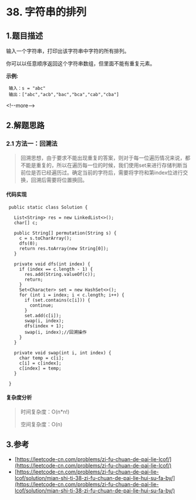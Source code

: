 # 38. 字符串的排列

## 1.题目描述

输入一个字符串，打印出该字符串中字符的所有排列。

 你可以以任意顺序返回这个字符串数组，但里面不能有重复元素。

 **示例:**

```text
 输入：s = "abc"
 输出：["abc","acb","bac","bca","cab","cba"]
```

&lt;!--more--&gt;

## 2.解题思路

### 2.1 方法一：回溯法

> 回溯思想，由于要求不能出现重复的答案，则对于每一位遍历情况来说，都不能是重复的，所以在遍历每一位的时候，我们使用set来进行存储判断当前位是否已经遍历过。确定当前的字符后，需要将字符和第index位进行交换，回溯后需要将位置换回。

#### 代码实现

```text
 public static class Solution {
 ​
   List<String> res = new LinkedList<>();
   char[] c;
 ​
   public String[] permutation(String s) {
     c = s.toCharArray();
     dfs(0);
     return res.toArray(new String[0]);
   }
 ​
   private void dfs(int index) {
     if (index == c.length - 1) {
       res.add(String.valueOf(c));
       return;
     }
     Set<Character> set = new HashSet<>();
     for (int i = index; i < c.length; i++) {
       if (set.contains(c[i])) {
         continue;
       }
       set.add(c[i]);
       swap(i, index);
       dfs(index + 1);
       swap(i, index);//回溯操作
     }
   }
 ​
   private void swap(int i, int index) {
     char temp = c[i];
     c[i] = c[index];
     c[index] = temp;
   }
 ​
 }
```

#### 复杂度分析

> 时间复杂度：O\(n\*n!\)
>
> 空间复杂度：O\(n\)

## 3.参考

* [https://leetcode-cn.com/problems/zi-fu-chuan-de-pai-lie-lcof/](https://leetcode-cn.com/problems/zi-fu-chuan-de-pai-lie-lcof/)
* [https://leetcode-cn.com/problems/zi-fu-chuan-de-pai-lie-lcof/solution/mian-shi-ti-38-zi-fu-chuan-de-pai-lie-hui-su-fa-by/](https://leetcode-cn.com/problems/zi-fu-chuan-de-pai-lie-lcof/solution/mian-shi-ti-38-zi-fu-chuan-de-pai-lie-hui-su-fa-by/)

